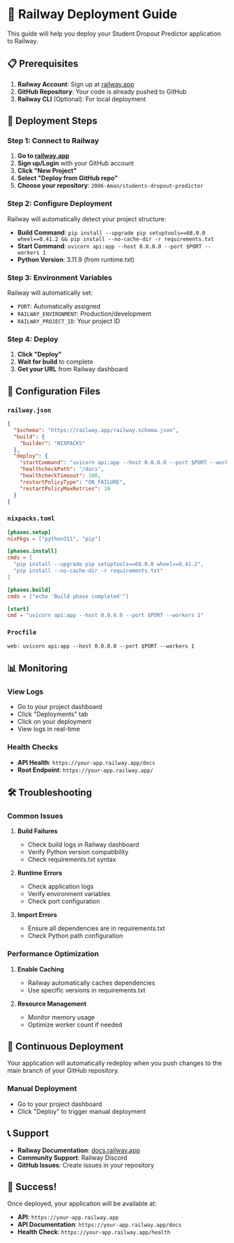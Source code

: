 # 🚂 Railway Deployment Guide

This guide will help you deploy your Student Dropout Predictor application to Railway.

## 📋 Prerequisites

1. **Railway Account**: Sign up at [railway.app](https://railway.app)
2. **GitHub Repository**: Your code is already pushed to GitHub
3. **Railway CLI** (Optional): For local deployment

## 🚀 Deployment Steps

### Step 1: Connect to Railway

1. **Go to [railway.app](https://railway.app)**
2. **Sign up/Login** with your GitHub account
3. **Click "New Project"**
4. **Select "Deploy from GitHub repo"**
5. **Choose your repository**: `2006-Aman/students-dropout-predictor`

### Step 2: Configure Deployment

Railway will automatically detect your project structure:

- **Build Command**: `pip install --upgrade pip setuptools==68.0.0 wheel==0.41.2 && pip install --no-cache-dir -r requirements.txt`
- **Start Command**: `uvicorn api:app --host 0.0.0.0 --port $PORT --workers 1`
- **Python Version**: 3.11.9 (from runtime.txt)

### Step 3: Environment Variables

Railway will automatically set:
- `PORT`: Automatically assigned
- `RAILWAY_ENVIRONMENT`: Production/development
- `RAILWAY_PROJECT_ID`: Your project ID

### Step 4: Deploy

1. **Click "Deploy"**
2. **Wait for build** to complete
3. **Get your URL** from Railway dashboard

## 🔧 Configuration Files

### `railway.json`
```json
{
  "$schema": "https://railway.app/railway.schema.json",
  "build": {
    "builder": "NIXPACKS"
  },
  "deploy": {
    "startCommand": "uvicorn api:app --host 0.0.0.0 --port $PORT --workers 1",
    "healthcheckPath": "/docs",
    "healthcheckTimeout": 100,
    "restartPolicyType": "ON_FAILURE",
    "restartPolicyMaxRetries": 10
  }
}
```

### `nixpacks.toml`
```toml
[phases.setup]
nixPkgs = ["python311", "pip"]

[phases.install]
cmds = [
  "pip install --upgrade pip setuptools==68.0.0 wheel==0.41.2",
  "pip install --no-cache-dir -r requirements.txt"
]

[phases.build]
cmds = ["echo 'Build phase completed'"]

[start]
cmd = "uvicorn api:app --host 0.0.0.0 --port $PORT --workers 1"
```

### `Procfile`
```
web: uvicorn api:app --host 0.0.0.0 --port $PORT --workers 1
```

## 📊 Monitoring

### View Logs
- Go to your project dashboard
- Click "Deployments" tab
- Click on your deployment
- View logs in real-time

### Health Checks
- **API Health**: `https://your-app.railway.app/docs`
- **Root Endpoint**: `https://your-app.railway.app/`

## 🛠️ Troubleshooting

### Common Issues

1. **Build Failures**
   - Check build logs in Railway dashboard
   - Verify Python version compatibility
   - Check requirements.txt syntax

2. **Runtime Errors**
   - Check application logs
   - Verify environment variables
   - Check port configuration

3. **Import Errors**
   - Ensure all dependencies are in requirements.txt
   - Check Python path configuration

### Performance Optimization

1. **Enable Caching**
   - Railway automatically caches dependencies
   - Use specific versions in requirements.txt

2. **Resource Management**
   - Monitor memory usage
   - Optimize worker count if needed

## 🔄 Continuous Deployment

Your application will automatically redeploy when you push changes to the main branch of your GitHub repository.

### Manual Deployment
- Go to your project dashboard
- Click "Deploy" to trigger manual deployment

## 📞 Support

- **Railway Documentation**: [docs.railway.app](https://docs.railway.app)
- **Community Support**: Railway Discord
- **GitHub Issues**: Create issues in your repository

## 🎉 Success!

Once deployed, your application will be available at:
- **API**: `https://your-app.railway.app`
- **API Documentation**: `https://your-app.railway.app/docs`
- **Health Check**: `https://your-app.railway.app/health`
